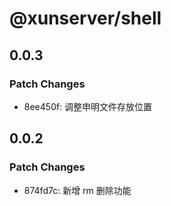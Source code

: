 # @xunserver/shell

## 0.0.3

### Patch Changes

- 8ee450f: 调整申明文件存放位置

## 0.0.2

### Patch Changes

- 874fd7c: 新增 rm 删除功能

